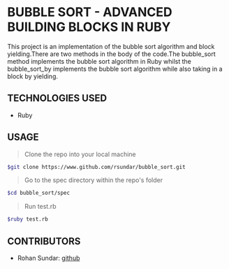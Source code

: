 # BUBBLE SORT - ADVANCED BUILDING BLOCKS IN RUBY

This project is an implementation of the bubble sort algorithm and block yielding.There are two methods in the body of the code.The bubble_sort method implements the bubble sort algorithm in Ruby whilst the bubble_sort_by implements the bubble sort algorithm while also taking in a block by yielding.

## TECHNOLOGIES USED
- Ruby

## USAGE
> Clone the repo into your local machine
```sh
$git clone https://www.github.com/rsundar/bubble_sort.git
```
> Go to the spec directory within the repo's folder
```sh
$cd bubble_sort/spec
```
> Run test.rb
```sh
$ruby test.rb
```
## CONTRIBUTORS
- Rohan Sundar: [github](https://www.github.com/rsundar)

